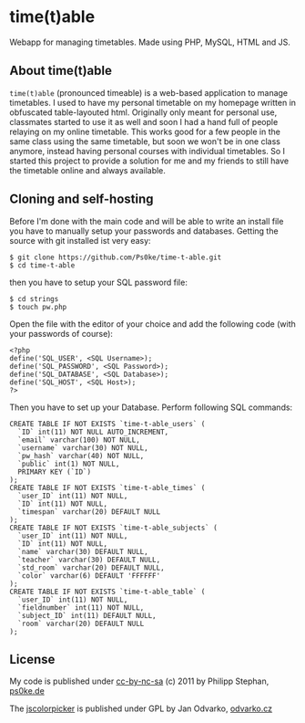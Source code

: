 # time(t)able
Webapp for managing timetables. Made using PHP, MySQL, HTML and JS.

## About time(t)able
`time(t)able` (pronounced timeable) is a web-based application to manage timetables. I used to have my personal timetable on my homepage written in obfuscated table-layouted html. Originally only meant for personal use, classmates started to use it as well and soon I had a hand full of people relaying on my online timetable. This works good for a few people in the same class using the same timetable, but soon we won't be in one class anymore, instead having personal courses with individual timetables. So I started this project to provide a solution for me and my friends to still have the timetable online and always available.

## Cloning and self-hosting
Before I'm done with the main code and will be able to write an install file you have to manually setup your passwords and databases. Getting the source with git installed ist very easy:

	$ git clone https://github.com/Ps0ke/time-t-able.git
	$ cd time-t-able

then you have to setup your SQL password file:

	$ cd strings
	$ touch pw.php

Open the file with the editor of your choice and add the following code (with your passwords of course):

	<?php
	define('SQL_USER', <SQL Username>);
	define('SQL_PASSWORD', <SQL Password>);
	define('SQL_DATABASE', <SQL Database>);
	define('SQL_HOST', <SQL Host>);
	?>

Then you have to set up your Database. Perform following SQL commands:

	CREATE TABLE IF NOT EXISTS `time-t-able_users` (
	  `ID` int(11) NOT NULL AUTO_INCREMENT,
	  `email` varchar(100) NOT NULL,
	  `username` varchar(30) NOT NULL,
	  `pw_hash` varchar(40) NOT NULL,
	  `public` int(1) NOT NULL,
	  PRIMARY KEY (`ID`)
	);
	CREATE TABLE IF NOT EXISTS `time-t-able_times` (
	  `user_ID` int(11) NOT NULL,
	  `ID` int(11) NOT NULL,
	  `timespan` varchar(20) DEFAULT NULL
	);
	CREATE TABLE IF NOT EXISTS `time-t-able_subjects` (
	  `user_ID` int(11) NOT NULL,
	  `ID` int(11) NOT NULL,
	  `name` varchar(30) DEFAULT NULL,
	  `teacher` varchar(30) DEFAULT NULL,
	  `std_room` varchar(20) DEFAULT NULL,
	  `color` varchar(6) DEFAULT 'FFFFFF'
	);
	CREATE TABLE IF NOT EXISTS `time-t-able_table` (
	  `user_ID` int(11) NOT NULL,
	  `fieldnumber` int(11) NOT NULL,
	  `subject_ID` int(11) DEFAULT NULL,
	  `room` varchar(20) DEFAULT NULL
	);

## License
My code is published under [cc-by-nc-sa](http://creativecommons.org/licenses/by-nc-sa/3.0/) (c) 2011 by Philipp Stephan, [ps0ke.de](http://ps0ke.de)

The [jscolorpicker](http://jscolor.com) is published under GPL by Jan Odvarko, [odvarko.cz](http://odvarko.cz)